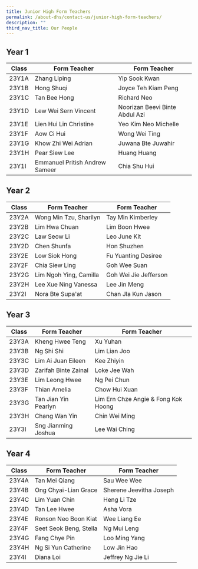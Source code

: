 ```yaml
---
title: Junior High Form Teachers
permalink: /about-dhs/contact-us/junior-high-form-teachers/
description: ""
third_nav_title: Our People
---
```

## Year 1

| Class  | Form Teacher | Form Teacher |
| -------- | -------- | -------- |
| 23Y1A     | Zhang Liping     | Yip Sook Kwan     |
| 23Y1B     | Hong Shuqi     | Joyce Teh Kiam Peng  |
| 23Y1C     | Tan Bee Hong  | Richard Neo  |
| 23Y1D     | Lew Wei Sern Vincent | Noorizan Beevi Binte Abdul Azi  |
| 23Y1E     | Lien Hui Lin Christine | Yeo Kim Neo Michelle 
| 23Y1F     | Aow Ci Hui     | Wong Wei Ting     |
| 23Y1G     | Khow Zhi Wei Adrian  | Juwana Bte Juwahir     |
| 23Y1H     | Pear Siew Lee     | Huang Huang     |
| 23Y1I     | Emmanuel Pritish Andrew Sameer | Chia Shu Hui     |

## Year 2

| Class  | Form Teacher | Form Teacher |
| -------- | -------- | -------- |
| 23Y2A     | Wong Min Tzu, Sharilyn  | Tay Min Kimberley|
| 23Y2B   | Lim Hwa Chuan     | Lim Boon Hwee  |
| 23Y2C   | Law Seow Li  | Leo June Kit  |
| 23Y2D   | Chen Shunfa | Hon Shuzhen  |
| 23Y2E   | Low Siok Hong | Fu Yuanting Desiree 
| 23Y2F   | Chia Siew Ling  | Goh Wee Suan  |
| 23Y2G  | Lim Ngoh Ying, Camilla | Goh Wei Jie Jefferson |
| 23Y2H   | Lee Xue Ning Vanessa  | Lee Jin Meng  |
| 23Y2I    | Nora Bte Supa'at | Chan JIa Kun Jason    |


## Year 3

| Class  | Form Teacher | Form Teacher |
| -------- | -------- | -------- |
| 23Y3A     | Kheng Hwee Teng  | Xu Yuhan     |
| 23Y3B     | Ng Shi Shi  | Lim Lian Joo  |
| 23Y3C     | Lim Ai Juan Eileen  | Kee Zhiyin  |
| 23Y3D     | Zarifah Binte Zainal | Loke Jee Wah  |
| 23Y3E     | Lim Leong Hwee | Ng Pei Chun 
| 23Y3F     | Thian Amelia   | Chow Hui Xuan     |
| 23Y3G     | Tan Jian Yin Pearlyn  | Lim Ern Chze Angie & Fong Kok Hoong     |
| 23Y3H    | Chang Wan Yin | Chin Wei Ming |
| 23Y3I      | Sng Jianming Joshua | Lee Wai Ching |

## Year 4

| Class  | Form Teacher | Form Teacher |
| -------- | -------- | -------- |
| 23Y4A   | Tan Mei Qiang   | Sau Wee Wee     |
| 23Y4B   | Ong Chyai-Lian Grace  | Sherene Jeevitha Joseph  |
| 23Y4C   | Lim Yuan Chin  | Heng Li Tze  |
| 23Y4D   | Tan Lee Hwee | Asha Vora  |
| 23Y4E   | Ronson Neo Boon Kiat | Wee Liang Ee 
| 23Y4F   | Seet Seok Beng, Stella  | Ng Mui Leng   |
| 23Y4G  | Fang Chye Pin  | Loo Ming Yang     |
| 23Y4H  | Ng Si Yun Catherine  | Low Jin Hao  |
| 23Y4I    | Diana Loi | Jeffrey Ng Jie Li  |